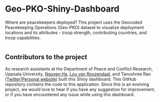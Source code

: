 # Geo-PKO-Shiny-Dashboard

Where are peacekeepers deployed? This project uses the Geocoded Peacekeeping Operations (Geo-PKO) dataset to visualize deployment locations and its attributes - troop strength, contributing countries, and troop capabilities. 

![]() 

## Contributors to the project
As research assistants at the Department of Peace and Conflict Research, Uppsala University, [Nguyen Ha](https://github.com/hatnguyen267), [Lou van Roozendaal](https://se.linkedin.com/in/lou-van-roozendaal-bb3052193), and Tanushree Rao ([Twitter](https://twitter.com/@tanushreerao)|[Personal website](https://tanushreerao.com)) built this Shiny dashboard. This GitHub repository contains the code to this application. Since this is an evolving project, we would love to hear if you have any suggestion for improvement, or if you have encountered any issue while using this dashboard.
